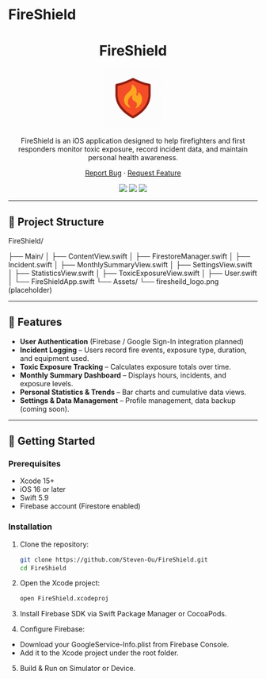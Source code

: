 # FireShield
<div align="center">
  <h1>FireShield</h1>

  <!-- Replace the image source below with your actual logo file or URL -->
  <img src="./Main/fireshield_logo.png" alt="FireShield Logo" width="120" height="120">

  <p>
    FireShield is an iOS application designed to help firefighters and first responders
    monitor toxic exposure, record incident data, and maintain personal health awareness.
  </p>

  <p>
    <a href="https://github.com/Steven-Ou/FireShield/issues">Report Bug</a>
    ·
    <a href="https://github.com/Steven-Ou/FireShield/issues">Request Feature</a>
  </p>

  <p>
    <img src="https://img.shields.io/badge/iOS-16%2B-blue" />
    <img src="https://img.shields.io/badge/Swift-5.9-orange" />
    <img src="https://img.shields.io/github/license/Steven-Ou/FireShield?color=lightgrey" />
  </p>
</div>

---

## 📁 Project Structure

FireShield/

├── Main/
│ ├── ContentView.swift
│ ├── FirestoreManager.swift
│ ├── Incident.swift
│ ├── MonthlySummaryView.swift
│ ├── SettingsView.swift
│ ├── StatisticsView.swift
│ ├── ToxicExposureView.swift
│ ├── User.swift
│ └── FireShieldApp.swift
└── Assets/
└── firesheild_logo.png (placeholder)


---

## 📌 Features

- **User Authentication** (Firebase / Google Sign-In integration planned)
- **Incident Logging** – Users record fire events, exposure type, duration, and equipment used.
- **Toxic Exposure Tracking** – Calculates exposure totals over time.
- **Monthly Summary Dashboard** – Displays hours, incidents, and exposure levels.
- **Personal Statistics & Trends** – Bar charts and cumulative data views.
- **Settings & Data Management** – Profile management, data backup (coming soon).

---

## 🚀 Getting Started

### Prerequisites

- Xcode 15+
- iOS 16 or later
- Swift 5.9
- Firebase account (Firestore enabled)

### Installation

1. Clone the repository:
   ```bash
   git clone https://github.com/Steven-Ou/FireShield.git
   cd FireShield
   ```

2. Open the Xcode project:
   ```bash
   open FireShield.xcodeproj
   ```

3. Install Firebase SDK via Swift Package Manager or CocoaPods.

4. Configure Firebase:
- Download your GoogleService-Info.plist from Firebase Console.
- Add it to the Xcode project under the root folder.

5. Build & Run on Simulator or Device.
